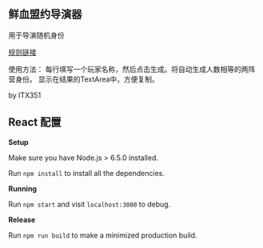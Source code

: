 ## 鲜血盟约导演器
用于导演随机身份

[规则链接](https://www.mistytown.cn/forum.php?mod=viewthread&tid=5859)

使用方法：
每行填写一个玩家名称，然后点击生成。将自动生成人数相等的两阵营身份。
显示在结果的TextArea中，方便复制。

by ITX351

## React 配置

**Setup**

Make sure you have Node.js > 6.5.0 installed.

Run `npm install` to install all the dependencies.

**Running**

Run `npm start` and visit `localhost:3000` to debug.

**Release**

Run `npm run build` to make a minimized production build.
